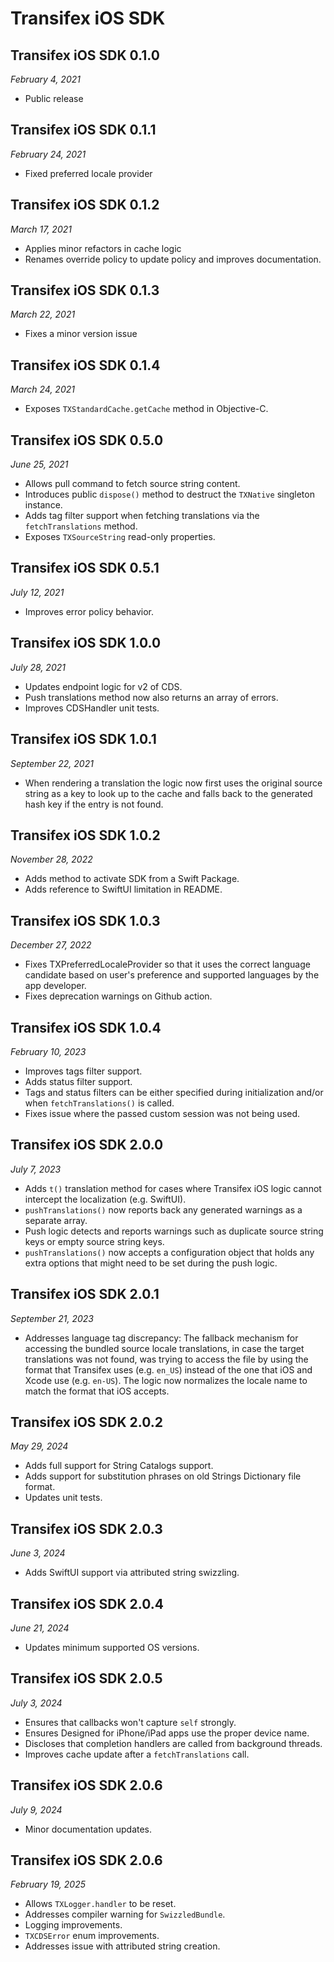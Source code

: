 # Transifex iOS SDK

## Transifex iOS SDK 0.1.0

*February 4, 2021*

- Public release

## Transifex iOS SDK 0.1.1

*February 24, 2021*

- Fixed preferred locale provider

## Transifex iOS SDK 0.1.2

*March 17, 2021*

- Applies minor refactors in cache logic
- Renames override policy to update policy and improves documentation.

## Transifex iOS SDK 0.1.3

*March 22, 2021*

- Fixes a minor version issue

## Transifex iOS SDK 0.1.4

*March 24, 2021*

- Exposes `TXStandardCache.getCache` method in Objective-C.

## Transifex iOS SDK 0.5.0

*June 25, 2021*

- Allows pull command to fetch source string content.
- Introduces public `dispose()` method to destruct the `TXNative` singleton instance.
- Adds tag filter support when fetching translations via the `fetchTranslations` method.
- Exposes `TXSourceString` read-only properties.

## Transifex iOS SDK 0.5.1

*July 12, 2021*

- Improves error policy behavior.

## Transifex iOS SDK 1.0.0

*July 28, 2021*

- Updates endpoint logic for v2 of CDS.
- Push translations method now also returns an array of errors.
- Improves CDSHandler unit tests.

## Transifex iOS SDK 1.0.1

*September 22, 2021*

- When rendering a translation the logic now first uses the original source 
string as a key to look up to the cache and falls back to the generated hash
key if the entry is not found.

## Transifex iOS SDK 1.0.2

*November 28, 2022*

- Adds method to activate SDK from a Swift Package.
- Adds reference to SwiftUI limitation in README.

## Transifex iOS SDK 1.0.3

*December 27, 2022*

- Fixes TXPreferredLocaleProvider so that it uses the correct language candidate
based on user's preference and supported languages by the app developer.
- Fixes deprecation warnings on Github action.

## Transifex iOS SDK 1.0.4

*February 10, 2023*

- Improves tags filter support.
- Adds status filter support.
- Tags and status filters can be either specified during initialization and/or
when `fetchTranslations()` is called.
- Fixes issue where the passed custom session was not being used.

## Transifex iOS SDK 2.0.0

*July 7, 2023*

- Adds `t()` translation method for cases where Transifex iOS logic cannot
intercept the localization (e.g. SwiftUI).
- `pushTranslations()` now reports back any generated warnings as a separate
array.
- Push logic detects and reports warnings such as duplicate source string keys
or empty source string keys.
- `pushTranslations()` now accepts a configuration object that holds any extra
options that might need to be set during the push logic.

## Transifex iOS SDK 2.0.1

*September 21, 2023*

- Addresses language tag discrepancy: The fallback mechanism for accessing the
bundled source locale translations, in case the target translations was not
found, was trying to access the file by using the format that Transifex uses
(e.g. `en_US`) instead of the one that iOS and Xcode use (e.g. `en-US`). The
logic now normalizes the locale name to match the format that iOS accepts.

## Transifex iOS SDK 2.0.2

*May 29, 2024*

- Adds full support for String Catalogs support.
- Adds support for substitution phrases on old Strings Dictionary file format.
- Updates unit tests.

## Transifex iOS SDK 2.0.3

*June 3, 2024*

- Adds SwiftUI support via attributed string swizzling.

## Transifex iOS SDK 2.0.4

*June 21, 2024*

- Updates minimum supported OS versions.

## Transifex iOS SDK 2.0.5

*July 3, 2024*

* Ensures that callbacks won't capture `self` strongly.
* Ensures Designed for iPhone/iPad apps use the proper device name.
* Discloses that completion handlers are called from background threads.
* Improves cache update after a `fetchTranslations` call.

## Transifex iOS SDK 2.0.6

*July 9, 2024*

* Minor documentation updates.

## Transifex iOS SDK 2.0.6

*February 19, 2025*

* Allows `TXLogger.handler` to be reset.
* Addresses compiler warning for `SwizzledBundle`.
* Logging improvements.
* `TXCDSError` enum improvements.
* Addresses issue with attributed string creation.
